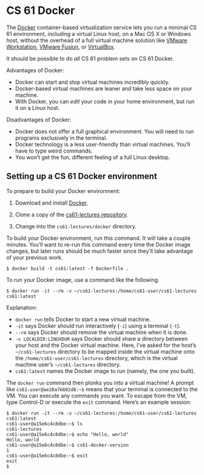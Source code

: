 CS 61 Docker
============

The [Docker][] container-based virtualization service lets you run a minimal
CS 61 environment, including a virtual Linux host, on a Mac OS X or Windows
host, without the overhead of a full virtual machine solution like [VMware
Workstation][], [VMware Fusion][], or [VirtualBox][].

It should be possible to do *all* CS 61 problem sets on CS 61 Docker.

Advantages of Docker:

* Docker can start and stop virtual machines incredibly quickly.
* Docker-based virtual machines are leaner and take less space on your machine.
* With Docker, you can *edit* your code in your home environment, but *run* it
  on a Linux host.

Disadvantages of Docker:

* Docker does not offer a full graphical environment. You will need to run
  programs exclusively in the terminal.
* Docker technology is a less user-friendly than virtual machines. You’ll have
  to type weird commands.
* You won’t get the fun, different feeling of a full Linux desktop.

Setting up a CS 61 Docker environment
-------------------------------------

To prepare to build your Docker environment:

1.  Download and install [Docker][].

2.  Clone a copy of the [cs61-lectures repository][].

3.  Change into the `cs61-lectures/docker` directory.

To build your Docker environment, run this command. It will take a couple
minutes. You’ll want to re-run this command every time the Docker image
changes, but later runs should be much faster since they’ll take advantage of
your previous work.

```shellsession
$ docker build -t cs61:latest -f Dockerfile .
```

To run your Docker image, use a command like the following.

```shellsession
$ docker run -it --rm -v ~/cs61-lectures:/home/cs61-user/cs61-lectures cs61:latest
```

Explanation:

* `docker run` tells Docker to start a new virtual machine.
* `-it` says Docker should run interactively (`-i`) using a terminal (`-t`).
* `--rm` says Docker should remove the virtual machine when it is done.
* `-v LOCALDIR:LINUXDUR` says Docker should share a directory between your
  host and the Docker virtual machine. Here, I’ve asked for the host’s
  `~/cs61-lectures` directory to be mapped inside the virtual machine onto the
  `/home/cs61-user/cs61-lectures` directory, which is the virtual machine
  user’s `~/cs61-lectures` directory.
* `cs61:latest` names the Docker image to run (namely, the one you built).

The `docker run` command then plonks you into a virtual machine! A prompt like
`cs61-user@ae28a76602d8:~$` means that your terminal is connected to the VM.
You can execute any commands you want. To escape from the VM, type Control-D
or execute the `exit` command. Here’s an example session:

```shellsession
$ docker run -it --rm -v ~/cs61-lectures:/home/cs61-user/cs61-lectures cs61:latest
cs61-user@a15e6c4c8dbe:~$ ls
cs61-lectures
cs61-user@a15e6c4c8dbe:~$ echo "Hello, world"
Hello, world
cs61-user@a15e6c4c8dbe:~$ cs61-docker-version
1
cs61-user@a15e6c4c8dbe:~$ exit
exit
$ 
```

[Docker]: https://docker.com/
[VMware Workstation]: https://www.vmware.com/products/workstation-player.html
[VMware Fusion]: https://www.vmware.com/products/fusion.html
[VirtualBox]: https://www.virtualbox.org/
[cs61-lectures repository]: https://github.com/cs61/cs61-lectures/

